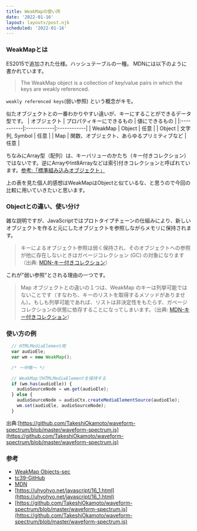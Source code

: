```yaml
---
title: WeakMapの使い所
date: '2022-01-16'
layout: layouts/post.njk
scheduled: '2022-01-16'
---
```


### WeakMapとは
ES2015で追加された仕様。ハッシュテーブルの一種。
MDNには以下のように書かれています。
>The WeakMap object is a collection of key/value pairs in which the keys are weakly referenced.

`weakly referenced keys`(弱い参照) という概念がキモ。


似たオブジェクトとの一番わかりやすい違いが、キーにすることができるデータ型です。
| オブジェクト | プロパティキーにできるもの | 値にできるもの |
|:-----------|:------------|:------------|
| WeakMap   | Object      | 任意            |
| Object    | 文字列, Symbol    | 任意       |
| Map       | 関数、オブジェクト、あらゆるプリミティブなど    | 任意      |

ちなみにArray型（配列）は、キーバリューのかたち（キー付きコレクション）ではないです。逆にArrayやInt8Arrayなどは索引付きコレクションと呼ばれています。[参考:「標準組み込みオブジェクト」](https://developer.mozilla.org/ja/docs/Web/JavaScript/Reference/Global_Objects)

上の表を見た個人的感想はWeakMapはObjectと似ているな、と思うので今回の比較に用いていきたいと思います。

### Objectとの違い、使い分け

雑な説明ですが、JavaScriptではプロトタイプチェーンの仕組みにより、新しいオブジェクトを作ると元にしたオブジェクトを参照しながらメモリに保持されます。

> キーによるオブジェクト参照は弱く保持され、そのオブジェクトへの参照が他に存在しないときはガベージコレクション (GC) の対象になります（出典: [MDN-キー付きコレクション](https://developer.mozilla.org/ja/docs/Web/JavaScript/Guide/Keyed_collections#weakmap_object)）

これが"弱い参照"とされる理由の一つです。
> Map オブジェクトとの違いの１つは、WeakMap のキーは列挙可能ではないことです（すなわち、キーのリストを取得するメソッドがありません）。もしも列挙可能であれば、リストは非決定性をもたらす、ガベージコレクションの状態に依存することになってしまいます。（出典: [MDN-キー付きコレクション](https://developer.mozilla.org/ja/docs/Web/JavaScript/Guide/Keyed_collections#weakmap_object)）



### 使い方の例

```javascript
  // HTMLMediaElement用
  var audioEle;
  var wm = new WeakMap();

  /* 〜中略〜 */

  // WeakMapでHTMLMediaElementを保持する
  if (wm.has(audioEle)) {
    audioSourceNode = wm.get(audioEle);
  } else {
    audioSourceNode = audioCtx.createMediaElementSource(audioEle);
    wm.set(audioEle, audioSourceNode);
  }
```
出典:[https://github.com/TakeshiOkamoto/waveform-spectrum/blob/master/waveform-spectrum.js](https://github.com/TakeshiOkamoto/waveform-spectrum/blob/master/waveform-spectrum.js)

### 参考
- [WeakMap Objects-sec](https://262.ecma-international.org/#sec-weakmap-objects)
- [tc39-GitHub](https://github.com/tc39/ecma262-6-src)
- [MDN](https://developer.mozilla.org/ja/docs/Web/JavaScript/Reference/Global_Objects/WeakMap)
- [https://uhyohyo.net/javascript/16_1.html](https://uhyohyo.net/javascript/16_1.html)
- [https://github.com/TakeshiOkamoto/waveform-spectrum/blob/master/waveform-spectrum.js](https://github.com/TakeshiOkamoto/waveform-spectrum/blob/master/waveform-spectrum.js)
